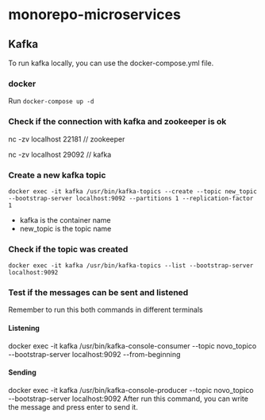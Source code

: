 # monorepo-microservices


## Kafka

To run kafka locally, you can use the docker-compose.yml file.
### docker
Run `docker-compose up -d`

### Check if the connection with kafka and zookeeper is ok
nc -zv localhost 22181 // zookeeper

nc -zv localhost 29092 // kafka

### Create a new kafka topic
`docker exec -it kafka /usr/bin/kafka-topics --create --topic new_topic --bootstrap-server localhost:9092 --partitions 1 --replication-factor 1`
- kafka is the container name
- new_topic is the topic name

### Check if the topic was created
`docker exec -it kafka /usr/bin/kafka-topics --list --bootstrap-server localhost:9092`

### Test if the messages can be sent and listened

Remember to run this both commands in different terminals

#### Listening
docker exec -it kafka /usr/bin/kafka-console-consumer --topic novo_topico --bootstrap-server localhost:9092 --from-beginning

#### Sending
docker exec -it kafka /usr/bin/kafka-console-producer --topic novo_topico --bootstrap-server localhost:9092
After run this command, you can write the message and press enter to send it.